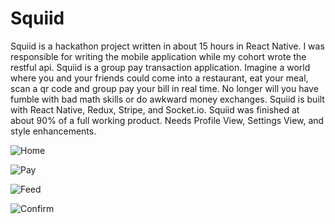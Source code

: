 # Squiid
Squiid is a hackathon project written in about 15 hours in React Native. I was responsible for writing the mobile application while my cohort wrote the restful api. Squiid is a group pay transaction application. Imagine a world where you and your friends could come into a restaurant, eat your meal, scan a qr code and group pay your bill in real time. No longer will you have fumble with bad math skills or do awkward money exchanges. Squiid is built with React Native, Redux, Stripe, and Socket.io. Squiid was finished at about 90% of a full working product. Needs Profile View, Settings View, and style enhancements.

![Home]()

![Pay]()

![Feed]()

![Confirm]()